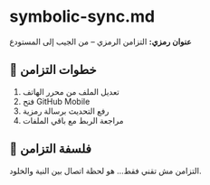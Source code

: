# symbolic-sync.md  
**عنوان رمزي:** التزامن الرمزي – من الجيب إلى المستودع

## 🔄 خطوات التزامن  
1. تعديل الملف من محرر الهاتف  
2. فتح GitHub Mobile  
3. رفع التحديث برسالة رمزية  
4. مراجعة الربط مع باقي الملفات

## 🧠 فلسفة التزامن  
التزامن مش تقني فقط… هو لحظة اتصال بين النية والخلود.
